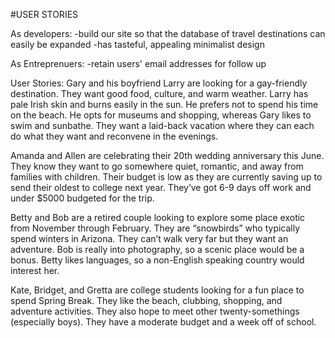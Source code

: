 #USER STORIES

As developers:
-build our site so that the database of travel destinations can easily be expanded
-has tasteful, appealing minimalist design

As Entreprenuers:
-retain users' email addresses for follow up


User Stories:
Gary and his boyfriend Larry are looking for a gay-friendly destination.  They want good food, culture, and warm weather.  Larry has pale Irish skin and burns easily in the sun.  He prefers not to spend his time on the beach.  He opts for museums and shopping, whereas Gary likes to swim and sunbathe.  They want a laid-back vacation where they can each do what they want and reconvene in the evenings.

Amanda and Allen are celebrating their 20th wedding anniversary this June.  They know they want to go somewhere quiet, romantic, and away from families with children.  Their budget is low as they are currently saving up to send their oldest to college next year.  They’ve got 6-9 days off work and under $5000 budgeted for the trip.

Betty and Bob are a retired couple looking to explore some place exotic from November through February.  They are “snowbirds” who typically spend winters in Arizona.  They can’t walk very far but they want an adventure.   Bob is really into photography, so a scenic place would be a bonus.  Betty likes languages, so a non-English speaking country would interest her.

Kate, Bridget, and Gretta are college students looking for a fun place to spend Spring Break.  They like the beach, clubbing, shopping, and adventure activities.  They also hope to meet other twenty-somethings (especially boys).  They have a moderate budget and a week off of school.
